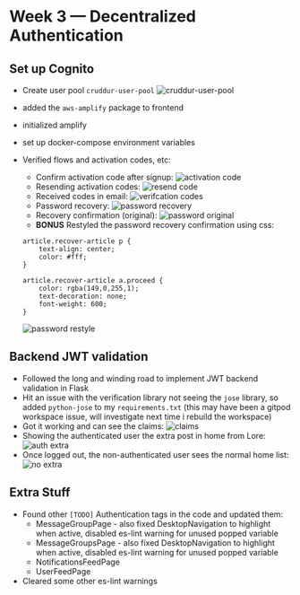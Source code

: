 # Week 3 — Decentralized Authentication

## Set up Cognito

- Create user pool `cruddur-user-pool`
  ![cruddur-user-pool](assets/wk3/cognito-user-pool.png)
- added the `aws-amplify` package to frontend
- initialized amplify
- set up docker-compose environment variables
- Verified flows and activation codes, etc:

  - Confirm activation code after signup:
    ![activation code](assets/wk3/activation-code.png)
  - Resending activation codes:
    ![resend code](assets/wk3/resend-activation.png)
  - Received codes in email:
    ![verifcation codes](assets/wk3/verification-codes.png)
  - Password recovery:
    ![password recovery](assets/wk3/recover-password.png)
  - Recovery confirmation (original):
    ![password original](assets/wk3/recover-original.png)
  - **BONUS** Restyled the password recovery confirmation using css:

  ```
  article.recover-article p {
      text-align: center;
      color: #fff;
  }

  article.recover-article a.proceed {
      color: rgba(149,0,255,1);
      text-decoration: none;
      font-weight: 600;
  }
  ```

  ![password restyle](assets/wk3/recover-restyle.png)

## Backend JWT validation

- Followed the long and winding road to implement JWT backend validation in Flask
- Hit an issue with the verification library not seeing the `jose` library, so added `python-jose` to my `requirements.txt` (this may have been a gitpod workspace issue, will investigate next time i rebuild the workspace)
- Got it working and can see the claims:
  ![claims](assets/wk3/claims.png)
- Showing the authenticated user the extra post in home from Lore:
  ![auth extra](assets/wk3/home-auth-extra-post.png)
- Once logged out, the non-authenticated user sees the normal home list:
  ![no extra](assets/wk3/home-no-extra.png)

## Extra Stuff

- Found other `[TODO]` Authentication tags in the code and updated them:
  - MessageGroupPage - also fixed DesktopNavigation to highlight when active, disabled es-lint warning for unused popped variable
  - MessageGroupsPage - also fixed DesktopNavigation to highlight when active, disabled es-lint warning for unused popped variable
  - NotificationsFeedPage
  - UserFeedPage
- Cleared some other es-lint warnings
